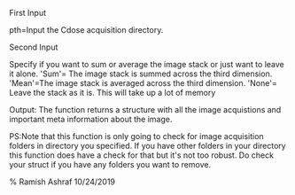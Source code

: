 First Input 

pth=Input the Cdose acquisition directory. 


Second Input 

Specify if you want to sum or average the image stack or just want to leave it alone.
 'Sum'= The image stack is summed across the third dimension.
 'Mean'=The image stack is averaged across the third dimension.
 'None'= Leave the stack as it is. This will take up a lot of memory


Output: 
The function returns a structure with all the image acquistions and important meta information about the image.

PS:Note that this function is only going to check for image acquisition folders in directory you specified. If you have other folders in your directory this function does have a check for that but it's not too robust. Do check your struct if you have any folders you want to remove.



% Ramish Ashraf 10/24/2019


